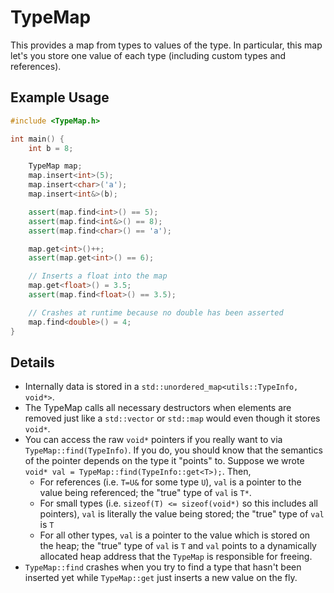 # TypeMap

This provides a map from types to values of the type. In particular, this map let's you store one value of each type (including custom types and references). 

## Example Usage
```C++
#include <TypeMap.h>

int main() {
    int b = 8;

    TypeMap map;
    map.insert<int>(5);
    map.insert<char>('a');
    map.insert<int&>(b);

    assert(map.find<int>() == 5);
    assert(map.find<int&>() == 8);
    assert(map.find<char>() == 'a');

    map.get<int>()++;
    assert(map.get<int>() == 6);

    // Inserts a float into the map
    map.get<float>() = 3.5;
    assert(map.find<float>() == 3.5);

    // Crashes at runtime because no double has been asserted
    map.find<double>() = 4;
}
```

## Details
* Internally data is stored in a `std::unordered_map<utils::TypeInfo, void*>`.
* The TypeMap calls all necessary destructors when elements are removed just like a `std::vector` or `std::map` would even though it stores `void*`.
* You can access the raw `void*` pointers if you really want to via `TypeMap::find(TypeInfo)`. If you do, you should know that the semantics of the pointer depends on the type it "points" to. Suppose we wrote `void* val = TypeMap::find(TypeInfo::get<T>);`. Then,
    * For references (i.e. `T=U&` for some type `U`), `val` is a pointer to the value being referenced; the "true" type of `val` is `T*`.
    * For small types (i.e. `sizeof(T) <= sizeof(void*)` so this includes all pointers), `val` is literally the value being stored; the "true" type of `val` is `T`
    * For all other types, `val` is a pointer to the value which is stored on the heap; the "true" type of `val` is `T` and `val` points to a dynamically allocated heap address that the `TypeMap` is responsible for freeing.
* `TypeMap::find` crashes when you try to find a type that hasn't been inserted yet while `TypeMap::get` just inserts a new value on the fly.
